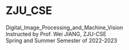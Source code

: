 # ZJU_CSE
Digital_Image_Processing_and_Machine_Vision  
Instructed by Prof. Wei JIANG, ZJU-CSE  
Spring and Summer Semester of 2022-2023

